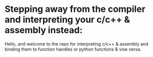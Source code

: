 # Stepping away from the compiler and interpreting your c/c++ & assembly instead:

Hello, and welcome to the repo for interpreting c/c++ & assembly and binding them to function handles or python functions & vise versa.
